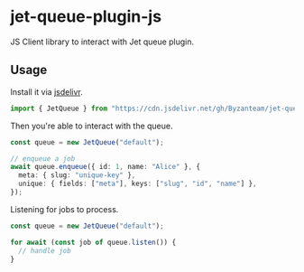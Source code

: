 # jet-queue-plugin-js

JS Client library to interact with Jet queue plugin.

## Usage

Install it via [jsdelivr](https://www.jsdelivr.com).

```ts
import { JetQueue } from "https://cdn.jsdelivr.net/gh/Byzanteam/jet-queue-plugin-js/mod.ts";
```

Then you're able to interact with the queue.

```ts
const queue = new JetQueue("default");

// enqueue a job
await queue.enqueue({ id: 1, name: "Alice" }, {
  meta: { slug: "unique-key" },
  unique: { fields: ["meta"], keys: ["slug", "id", "name"] },
});
```

Listening for jobs to process.

```ts
const queue = new JetQueue("default");

for await (const job of queue.listen()) {
  // handle job
}
```
